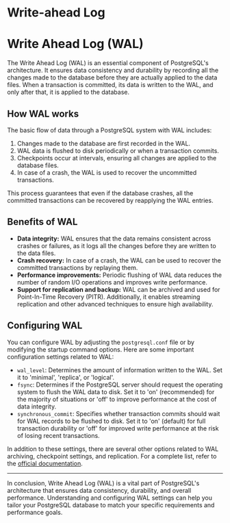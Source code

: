 # Write-ahead Log


# Write Ahead Log (WAL)

The Write Ahead Log (WAL) is an essential component of PostgreSQL's architecture. It ensures data consistency and durability by recording all the changes made to the database before they are actually applied to the data files. When a transaction is committed, its data is written to the WAL, and only after that, it is applied to the database.

## How WAL works

The basic flow of data through a PostgreSQL system with WAL includes:

1. Changes made to the database are first recorded in the WAL.
2. WAL data is flushed to disk periodically or when a transaction commits.
3. Checkpoints occur at intervals, ensuring all changes are applied to the database files.
4. In case of a crash, the WAL is used to recover the uncommitted transactions.

This process guarantees that even if the database crashes, all the committed transactions can be recovered by reapplying the WAL entries.

## Benefits of WAL

- **Data integrity:** WAL ensures that the data remains consistent across crashes or failures, as it logs all the changes before they are written to the data files.
- **Crash recovery:** In case of a crash, the WAL can be used to recover the committed transactions by replaying them.
- **Performance improvements:** Periodic flushing of WAL data reduces the number of random I/O operations and improves write performance.
- **Support for replication and backup:** WAL can be archived and used for Point-In-Time Recovery (PITR). Additionally, it enables streaming replication and other advanced techniques to ensure high availability.

## Configuring WAL

You can configure WAL by adjusting the `postgresql.conf` file or by modifying the startup command options. Here are some important configuration settings related to WAL:

- `wal_level`: Determines the amount of information written to the WAL. Set it to 'minimal', 'replica', or 'logical'.
- `fsync`: Determines if the PostgreSQL server should request the operating system to flush the WAL data to disk. Set it to 'on' (recommended) for the majority of situations or 'off' to improve performance at the cost of data integrity.
- `synchronous_commit`: Specifies whether transaction commits should wait for WAL records to be flushed to disk. Set it to 'on' (default) for full transaction durability or 'off' for improved write performance at the risk of losing recent transactions.

In addition to these settings, there are several other options related to WAL archiving, checkpoint settings, and replication. For a complete list, refer to the [official documentation](https://www.postgresql.org/docs/current/runtime-config-wal.html).

--- 

In conclusion, Write Ahead Log (WAL) is a vital part of PostgreSQL's architecture that ensures data consistency, durability, and overall performance. Understanding and configuring WAL settings can help you tailor your PostgreSQL database to match your specific requirements and performance goals.